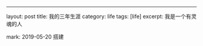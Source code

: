 ---
layout: post
title: 我的三年生涯
category: life
tags: [life]
excerpt: 我是一个有灵魂的人


mark:
  2019-05-20 搭建
